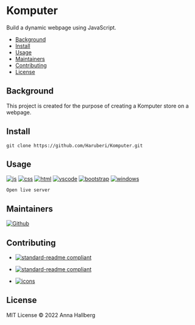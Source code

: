 # Komputer

Build a dynamic webpage using JavaScript.

- [Background](#background)
- [Install](#install)
- [Usage](#usage)
- [Maintainers](#maintainers)
- [Contributing](#contributing)
- [License](#license)

## Background

This project is created for the purpose of creating a Komputer store on a webpage.

## Install

```
git clone https://github.com/Haruberi/Komputer.git
```

## Usage

[![js](https://img.shields.io/badge/--F7DF1E?logo=javascript&logoColor=000)](https://www.javascript.com/ht)
[![css](https://img.shields.io/badge/--1572B6?logo=css3&logoColor=000)](https://en.wikipedia.org/wiki/CSS)
[![html](https://img.shields.io/badge/--E34F26?logo=html5&logoColor=000)](https://developer.mozilla.org/en-US/docs/Web/HTML)
[![vscode](https://img.shields.io/badge/--007ACC?logo=visualstudiocode&logoColor=000)](https://code.visualstudio.com/)
[![bootstrap](https://img.shields.io/badge/--7952B3?logo=bootstrap&logoColor=000)](https://getbootstrap.com/)
[![windows](https://img.shields.io/badge/--0078D6?logo=windows&logoColor=000)](https://www.microsoft.com/sv-se/windows)

```
Open live server
```

## Maintainers

[![Github](https://badgen.net/badge/icon/Anna%20Hallberg?icon=github&label)](https://github.com/haruberi)

## Contributing

* [![standard-readme compliant](https://img.shields.io/badge/standard_readme-HERE-green.svg?style=flat-square)](https://github.com/RichardLitt/standard-readme)

* [![standard-readme compliant](https://img.shields.io/badge/readme_badges-HERE-green.svg?style=flat-square)](https://github.com/Naereen/badges/blob/master/README.md)
* [![icons](https://img.shields.io/badge/free_icons-HERE-purple.svg?style=flat-square)](https://simpleicons.org/)


## License

MIT License © 2022 Anna Hallberg
